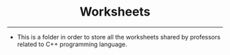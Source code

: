 <h1 align="center">Worksheets</h1>

<hr>

- This is a folder in order to store all the worksheets shared by professors related to C++ programming language.